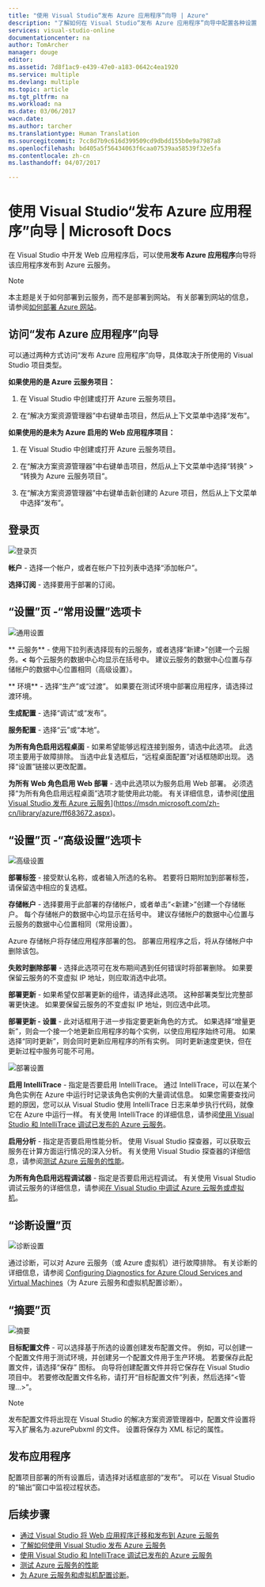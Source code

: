 ```yaml
---
title: "使用 Visual Studio“发布 Azure 应用程序”向导 | Azure"
description: "了解如何在 Visual Studio“发布 Azure 应用程序”向导中配置各种设置"
services: visual-studio-online
documentationcenter: na
author: TomArcher
manager: douge
editor: 
ms.assetid: 7d8f1ac9-e439-47e0-a183-0642c4ea1920
ms.service: multiple
ms.devlang: multiple
ms.topic: article
ms.tgt_pltfrm: na
ms.workload: na
ms.date: 03/06/2017
wacn.date: 
ms.author: tarcher
ms.translationtype: Human Translation
ms.sourcegitcommit: 7cc8d7b9c616d399509cd9dbdd155b0e9a7987a8
ms.openlocfilehash: bd405a5f56434063f6caa07539aa58539f32e5fa
ms.contentlocale: zh-cn
ms.lasthandoff: 04/07/2017

---
```


# <a name="using-the-visual-studio-publish-azure-application-wizard"></a>使用 Visual Studio“发布 Azure 应用程序”向导 | Microsoft Docs
在 Visual Studio 中开发 Web 应用程序后，可以使用**发布 Azure 应用程序**向导将该应用程序发布到 Azure 云服务。 

> [!NOTE]
> 本主题是关于如何部署到云服务，而不是部署到网站。 有关部署到网站的信息，请参阅[如何部署 Azure 网站](https://social.msdn.microsoft.com/Search/windowsazure?query=How%20to%20Deploy%20an%20Azure%20Web%20Site&Refinement=138&ac=4#refinementChanges=117&pageNumber=1&showMore=false)。
> 
> 

## <a name="accessing-the-publish-azure-application-wizard"></a>访问“发布 Azure 应用程序”向导

可以通过两种方式访问“发布 Azure 应用程序”向导，具体取决于所使用的 Visual Studio 项目类型。

**如果使用的是 Azure 云服务项目：**

1. 在 Visual Studio 中创建或打开 Azure 云服务项目。

1. 在“解决方案资源管理器”中右键单击项目，然后从上下文菜单中选择“发布”。

**如果使用的是未为 Azure 启用的 Web 应用程序项目：**

1. 在 Visual Studio 中创建或打开 Azure 云服务项目。

1. 在“解决方案资源管理器”中右键单击项目，然后从上下文菜单中选择“转换” > “转换为 Azure 云服务项目”。 

1. 在“解决方案资源管理器”中右键单击新创建的 Azure 项目，然后从上下文菜单中选择“发布”。

## <a name="sign-in-page"></a>登录页

![登录页](./media/vs-azure-tools-publish-azure-application-wizard/sign-in.png)

**帐户** - 选择一个帐户，或者在帐户下拉列表中选择“添加帐户”。

**选择订阅** - 选择要用于部署的订阅。

## <a name="settings-page---common-settings-tab"></a>“设置”页 -“常用设置”选项卡   

![通用设置](./media/vs-azure-tools-publish-azure-application-wizard/settings-common-settings.png)

** 云服务** - 使用下拉列表选择现有的云服务，或者选择“新建>”创建一个云服务。**&lt;** 每个云服务的数据中心均显示在括号中。 建议云服务的数据中心位置与存储帐户的数据中心位置相同（高级设置）。  

** 环境** - 选择“生产”或“过渡”。 如果要在测试环境中部署应用程序，请选择过渡环境。 

**生成配置** - 选择“调试”或“发布”。

**服务配置** - 选择“云”或“本地”。

**为所有角色启用远程桌面** - 如果希望能够远程连接到服务，请选中此选项。 此选项主要用于故障排除。 当选中此复选框后，“远程桌面配置”对话框随即出现。 选择“设置”链接以更改配置。

**为所有 Web 角色启用 Web 部署** - 选中此选项以为服务启用 Web 部署。 必须选择“为所有角色启用远程桌面”选项才能使用此功能。 有关详细信息，请参阅[[使用 Visual Studio 发布 Azure 云服务](https://msdn.microsoft.com/zh-cn/library/azure/ff683672.aspx)](https://msdn.microsoft.com/zh-cn/library/azure/ff683672.aspx)。 

## <a name="settings-page---advanced-settings-tab"></a>“设置”页 -“高级设置”选项卡

![高级设置](./media/vs-azure-tools-publish-azure-application-wizard/settings-advanced-settings.png)

**部署标签** - 接受默认名称，或者输入所选的名称。 若要将日期附加到部署标签，请保留选中相应的复选框。 

**存储帐户** - 选择要用于此部署的存储帐户，或者单击“&lt;新建>”创建一个存储帐户。 每个存储帐户的数据中心均显示在括号中。 建议存储帐户的数据中心位置与云服务的数据中心位置相同（常用设置）。  

Azure 存储帐户将存储应用程序部署的包。 部署应用程序之后，将从存储帐户中删除该包。

**失败时删除部署** - 选择此选项可在发布期间遇到任何错误时将部署删除。 如果要保留云服务的不变虚拟 IP 地址，则应取消选中此项。

**部署更新** - 如果希望仅部署更新的组件，请选择此选项。 这种部署类型比完整部署更快速。 如果要保留云服务的不变虚拟 IP 地址，则应选中此项。 

**部署更新 - 设置** - 此对话框用于进一步指定要更新角色的方式。 如果选择“增量更新”，则会一个接一个地更新应用程序的每个实例，以使应用程序始终可用。 如果选择“同时更新”，则会同时更新应用程序的所有实例。 同时更新速度更快，但在更新过程中服务可能不可用。 

![部署设置](./media/vs-azure-tools-publish-azure-application-wizard/deployment-settings.png)

**启用 IntelliTrace** - 指定是否要启用 IntelliTrace。 通过 IntelliTrace，可以在某个角色实例在 Azure 中运行时记录该角色实例的大量调试信息。 如果您需要查找问题的原因，您可以从 Visual Studio 使用 IntelliTrace 日志来单步执行代码，就像它在 Azure 中运行一样。 有关使用 IntelliTrace 的详细信息，请参阅[使用 Visual Studio 和 IntelliTrace 调试已发布的 Azure 云服务](./vs-azure-tools-intellitrace-debug-published-cloud-services.md)。 

**启用分析** - 指定是否要启用性能分析。 使用 Visual Studio 探查器，可以获取云服务在计算方面运行情况的深入分析。 有关使用 Visual Studio 探查器的详细信息，请参阅[测试 Azure 云服务的性能](./vs-azure-tools-performance-profiling-cloud-services.md)。

**为所有角色启用远程调试器** - 指定是否要启用远程调试。 有关使用 Visual Studio 调试云服务的详细信息，请参阅[在 Visual Studio 中调试 Azure 云服务或虚拟机](./vs-azure-tools-debug-cloud-services-virtual-machines.md)。

## <a name="diagnostics-settings-page"></a>“诊断设置”页

![诊断设置](./media/vs-azure-tools-publish-azure-application-wizard/diagnostic-settings.png)

通过诊断，可以对 Azure 云服务（或 Azure 虚拟机）进行故障排除。 有关诊断的详细信息，请参阅 [Configuring Diagnostics for Azure Cloud Services and Virtual Machines](./vs-azure-tools-diagnostics-for-cloud-services-and-virtual-machines.md)（为 Azure 云服务和虚拟机配置诊断）。

## <a name="summary-page"></a>“摘要”页

![摘要](./media/vs-azure-tools-publish-azure-application-wizard/summary.png)

**目标配置文件** - 可以选择基于所选的设置创建发布配置文件。 例如，可以创建一个配置文件用于测试环境，并创建另一个配置文件用于生产环境。 若要保存此配置文件，请选择“保存”  图标。 向导将创建配置文件并将它保存在 Visual Studio 项目中。 若要修改配置文件名称，请打开“目标配置文件”列表，然后选择“<管理…>”。

   > [!NOTE]
   > 发布配置文件将出现在 Visual Studio 的解决方案资源管理器中，配置文件设置将写入扩展名为.azurePubxml 的文件。 设置将保存为 XML 标记的属性。
   > 
   > 

## <a name="publishing-your-application"></a>发布应用程序

配置项目部署的所有设置后，请选择对话框底部的“发布”。 可以在 Visual Studio 的“输出”窗口中监视过程状态。

## <a name="next-steps"></a>后续步骤
- [通过 Visual Studio 将 Web 应用程序迁移和发布到 Azure 云服务](./vs-azure-tools-migrate-publish-web-app-to-cloud-service.md)
- [了解如何使用 Visual Studio 发布 Azure 云服务](./vs-azure-tools-publishing-a-cloud-service.md)
- [使用 Visual Studio 和 IntelliTrace 调试已发布的 Azure 云服务](./vs-azure-tools-intellitrace-debug-published-cloud-services.md)
- [测试 Azure 云服务的性能](./vs-azure-tools-performance-profiling-cloud-services.md)
- [为 Azure 云服务和虚拟机配置诊断](./vs-azure-tools-diagnostics-for-cloud-services-and-virtual-machines.md)。
